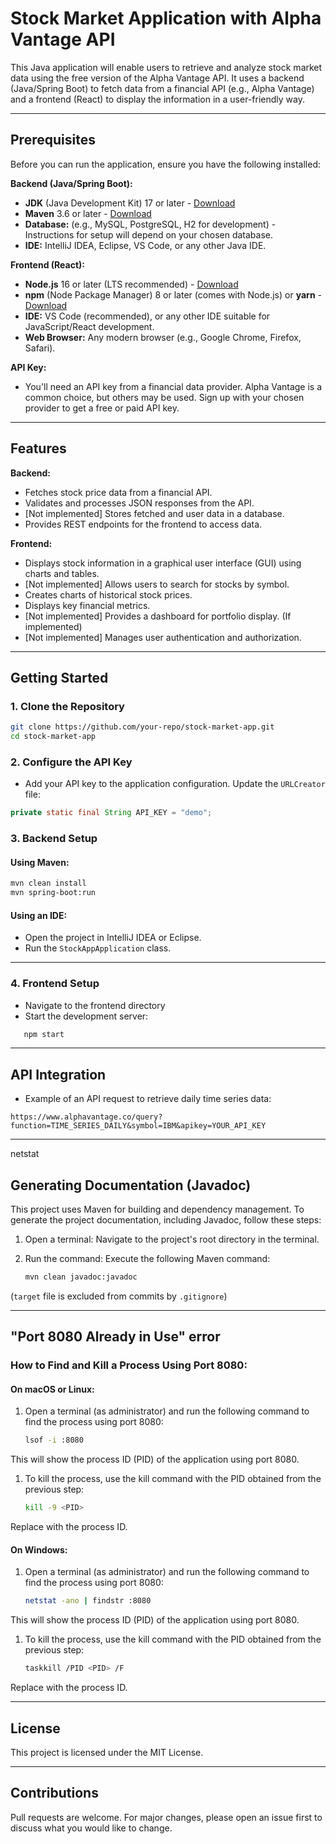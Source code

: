# Stock Market Application with Alpha Vantage API

This Java application will enable users to retrieve and analyze stock market data using the free version of the Alpha Vantage API. It uses a backend (Java/Spring Boot) to fetch data from a financial API (e.g., Alpha Vantage) and a frontend (React) to display the information in a user-friendly way.

---

## Prerequisites

Before you can run the application, ensure you have the following installed:

**Backend (Java/Spring Boot):**

- **JDK** (Java Development Kit) 17 or later - [Download](https://www.oracle.com/java/technologies/javase-downloads.html)
- **Maven** 3.6 or later - [Download](https://maven.apache.org/download.cgi)
- **Database:** (e.g., MySQL, PostgreSQL, H2 for development) - Instructions for setup will depend on your chosen database.
- **IDE:** IntelliJ IDEA, Eclipse, VS Code, or any other Java IDE.

**Frontend (React):**

- **Node.js** 16 or later (LTS recommended) - [Download](https://nodejs.org/)
- **npm** (Node Package Manager) 8 or later (comes with Node.js) or **yarn** - [Download](https://yarnpkg.com/)
- **IDE:** VS Code (recommended), or any other IDE suitable for JavaScript/React development.
- **Web Browser:** Any modern browser (e.g., Google Chrome, Firefox, Safari).

**API Key:**

- You'll need an API key from a financial data provider.  Alpha Vantage is a common choice, but others may be used.  Sign up with your chosen provider to get a free or paid API key.


---

## Features

**Backend:**

- Fetches stock price data from a financial API.
- Validates and processes JSON responses from the API.
- [Not implemented] Stores fetched and user data in a database.
- Provides REST endpoints for the frontend to access data.

**Frontend:**

- Displays stock information in a graphical user interface (GUI) using charts and tables.
- [Not implemented] Allows users to search for stocks by symbol.
- Creates charts of historical stock prices.
- Displays key financial metrics.
- [Not implemented] Provides a dashboard for portfolio display. (If implemented)
- [Not implemented] Manages user authentication and authorization.

---

## **Getting Started**

### **1. Clone the Repository**

```bash
git clone https://github.com/your-repo/stock-market-app.git
cd stock-market-app
```

### **2. Configure the API Key**

- Add your API key to the application configuration. Update the `URLCreator` file:

```java
private static final String API_KEY = "demo";
```

### **3. Backend Setup**

#### Using Maven:

```bash
mvn clean install
mvn spring-boot:run
```

#### Using an IDE:

- Open the project in IntelliJ IDEA or Eclipse.
- Run the `StockAppApplication` class.

---

### **4. Frontend Setup**

- Navigate to the frontend directory
- Start the development server:

```bash
   npm start
```

---

## **API Integration**

- Example of an API request to retrieve daily time series data:

```
https://www.alphavantage.co/query?function=TIME_SERIES_DAILY&symbol=IBM&apikey=YOUR_API_KEY
```

---
netstat 
## Generating Documentation (Javadoc)
This project uses Maven for building and dependency management. To generate the project documentation, including Javadoc, follow these steps:

1. Open a terminal: Navigate to the project's root directory in the terminal.
2. Run the command: Execute the following Maven command:

   ```bash
   mvn clean javadoc:javadoc
   ```

(`target` file is excluded from commits by `.gitignore`)

---

## "Port 8080 Already in Use" error

### How to Find and Kill a Process Using Port 8080:

#### On macOS or Linux:
1. Open a terminal (as administrator) and run the following command to find the process using port 8080:

    ```bash
   lsof -i :8080
   ```
This will show the process ID (PID) of the application using port 8080.

1. To kill the process, use the kill command with the PID obtained from the previous step:
    ```bash
   kill -9 <PID>
   ```
Replace <PID> with the process ID.

#### On Windows:
1. Open a terminal (as administrator) and run the following command to find the process using port 8080:

    ```bash
   netstat -ano | findstr :8080
   ```
This will show the process ID (PID) of the application using port 8080.

1. To kill the process, use the kill command with the PID obtained from the previous step:
    ```bash
   taskkill /PID <PID> /F
   ```
Replace <PID> with the process ID.

---

## License

This project is licensed under the MIT License.

---

## **Contributions**

Pull requests are welcome. For major changes, please open an issue first to discuss what you would like to change.

